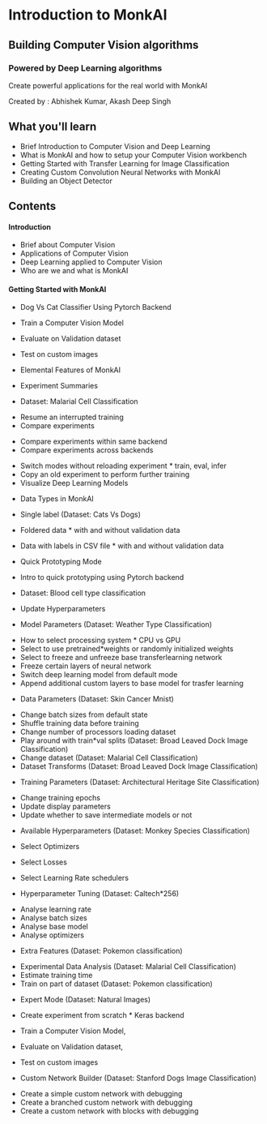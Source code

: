 # Introduction to MonkAI
## Building Computer Vision algorithms
### Powered by Deep Learning algorithms

Create powerful applications for the real world with MonkAI

Created by : Abhishek Kumar, Akash Deep Singh


## What you'll learn

* Brief Introduction to Computer Vision and Deep Learning
* What is MonkAI and how to setup your Computer Vision workbench
* Getting Started with Transfer Learning for Image Classification
* Creating Custom Convolution Neural Networks with MonkAI
* Building an Object Detector

## Contents

#### Introduction
* Brief about Computer Vision
* Applications of Computer Vision
* Deep Learning applied to Computer Vision
* Who are we and what is MonkAI

#### Getting Started with MonkAI
* Dog Vs Cat Classifier Using Pytorch Backend
 - Train a Computer Vision Model
 - Evaluate on Validation dataset 
 - Test on custom images

- Elemental Features of MonkAI
 * Experiment Summaries
  - Dataset: Malarial Cell Classification
 * Resume an interrupted training 
 * Compare experiments 
  - Compare experiments within same backend
  - Compare experiments across backends
 * Switch modes without reloading experiment * train, eval, infer
 * Copy an old experiment to perform further training
 * Visualize Deep Learning Models

- Data Types in MonkAI
 * Single label (Dataset: Cats Vs Dogs)
  - Foldered data * with and without validation data
  - Data with labels in CSV file * with and without validation data

- Quick Prototyping Mode
 * Intro to quick prototyping using Pytorch backend 
  - Dataset: Blood cell type classification

- Update Hyperparameters
 * Model Parameters (Dataset: Weather Type Classification)
  - How to select processing system * CPU vs GPU
  - Select to use pretrained*weights or randomly initialized weights
  - Select to freeze and unfreeze base transferlearning network 
  - Freeze certain layers of neural network 
  - Switch deep learning model from default mode
  - Append additional custom layers to base model for trasfer learning
 * Data Parameters (Dataset: Skin Cancer Mnist)
  - Change batch sizes from default state 
  - Shuffle training data before training
  - Change number of processors loading dataset
  - Play around with train*val splits (Dataset: Broad Leaved Dock Image Classification)
  - Change dataset (Dataset: Malarial Cell Classification)
  - Dataset Transforms (Dataset: Broad Leaved Dock Image Classification)
 * Training Parameters (Dataset: Architectural Heritage Site Classification)
  - Change training epochs 
  - Update display parameters
  - Update whether to save intermediate models or not
 * Available Hyperparameters (Dataset: Monkey Species Classification)
  - Select Optimizers 
  - Select Losses
  - Select Learning Rate schedulers

- Hyperparameter Tuning (Dataset: Caltech*256)
 * Analyse learning rate 
 * Analyse batch sizes
 * Analyse base model
 * Analyse optimizers

- Extra Features (Dataset: Pokemon classification)
 * Experimental Data Analysis (Dataset: Malarial Cell Classification)
 * Estimate training time 
 * Train on part of dataset (Dataset: Pokemon classification)

- Expert Mode (Dataset: Natural Images)
 * Create experiment from scratch * Keras backend
  - Train a Computer Vision Model, 
  - Evaluate on Validation dataset, 
  - Test on custom images

- Custom Network Builder (Dataset: Stanford Dogs Image Classification)
 * Create a simple custom network with debugging
 * Create a branched custom network with debugging
 * Create a custom network with blocks with debugging
